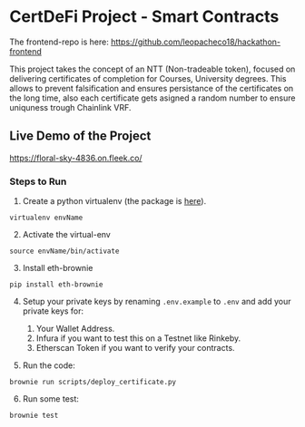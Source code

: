 # CertDeFi Project - Smart Contracts

The frontend-repo is here: https://github.com/leopacheco18/hackathon-frontend

This project takes the concept of an NTT (Non-tradeable token), focused on delivering certificates of completion for Courses, University degrees.
This allows to prevent falsification and ensures persistance of the certificates on the long time, also each certificate gets asigned a random number to ensure uniquness trough Chainlink VRF.



## Live Demo of the Project

https://floral-sky-4836.on.fleek.co/

### Steps to Run

1. Create a python virtualenv (the package is [here](https://pypi.org/project/virtualenv/)).

`virtualenv envName`

2. Activate the virtual-env
   
`source envName/bin/activate`

3. Install eth-brownie

`pip install eth-brownie` 

4. Setup your private keys by renaming `.env.example` to `.env` and add your private keys for:
   1. Your Wallet Address.
   2. Infura if you want to test this on a Testnet like Rinkeby.
   3. Etherscan Token if you want to verify your contracts.

5. Run the code:

 `brownie run scripts/deploy_certificate.py`

6. Run some test:

`brownie test`

